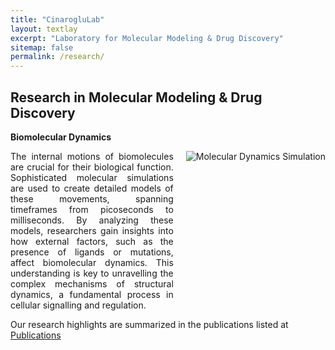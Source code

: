 ```yaml
---
title: "CinarogluLab"
layout: textlay
excerpt: "Laboratory for Molecular Modeling & Drug Discovery"
sitemap: false
permalink: /research/
---
```


## Research in Molecular Modeling & Drug Discovery

**Biomolecular Dynamics**

<div style="display: flex; align-items: flex-start;">
    <div style="flex: 1; text-align: justify;">
        The internal motions of biomolecules are crucial for their biological function. Sophisticated molecular simulations are used to create detailed models of these movements, spanning timeframes from picoseconds to milliseconds. By analyzing these models, researchers gain insights into how external factors, such as the presence of ligands or mutations, affect biomolecular dynamics. This understanding is key to unravelling the complex mechanisms of structural dynamics, a fundamental process in cellular signalling and regulation.
    </div>
    <div style="flex: 0 0 auto; margin-left: 20px;">
        <!-- Replace 'src' with the path to your image -->
        <img src="[path_to_your_image.jpg](https://github.com/CinarogluLab/cinaroglulab.github.io/blob/main/images/images-0003.jpeg)" alt="Molecular Dynamics Simulation">
    </div>
</div>


Our research highlights are summarized in the publications listed at <a href="{{ site.url }}{{ site.baseurl }}/publications">Publications</a> 
